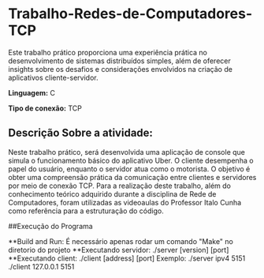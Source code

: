 # Trabalho-Redes-de-Computadores-TCP

Este trabalho prático proporciona uma experiência prática no desenvolvimento de sistemas distribuídos simples, além de oferecer insights sobre os desafios e considerações envolvidos na criação de aplicativos cliente-servidor.

**Linguagem:** C

**Tipo de conexão:** TCP

## Descrição Sobre a atividade:

Neste trabalho prático, será desenvolvida uma aplicação de console que simula o
funcionamento básico do aplicativo Uber. O cliente desempenha o papel do usuário,
enquanto o servidor atua como o motorista. O objetivo é obter uma compreensão prática da
comunicação entre clientes e servidores por meio de conexão TCP.
Para a realização deste trabalho, além do conhecimento teórico adquirido durante a
disciplina de Rede de Computadores, foram utilizadas as videoaulas do Professor Italo
Cunha como referência para a estruturação do código.

##Execução do Programa

**Build and Run: É necessário apenas rodar um comando "Make" no diretorio do projeto
**Executando servidor: ./server [version] [port]
\*\*Executando client: ./client [address] [port]
Exemplo: 
./server ipv4 5151
./client 127.0.0.1 5151
